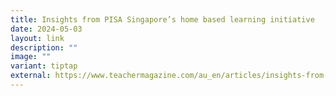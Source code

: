 ```yaml
---
title: Insights from PISA Singapore’s home based learning initiative
date: 2024-05-03
layout: link
description: ""
image: ""
variant: tiptap
external: https://www.teachermagazine.com/au_en/articles/insights-from-pisa-singapores-home-based-learning-initiative
---
```

